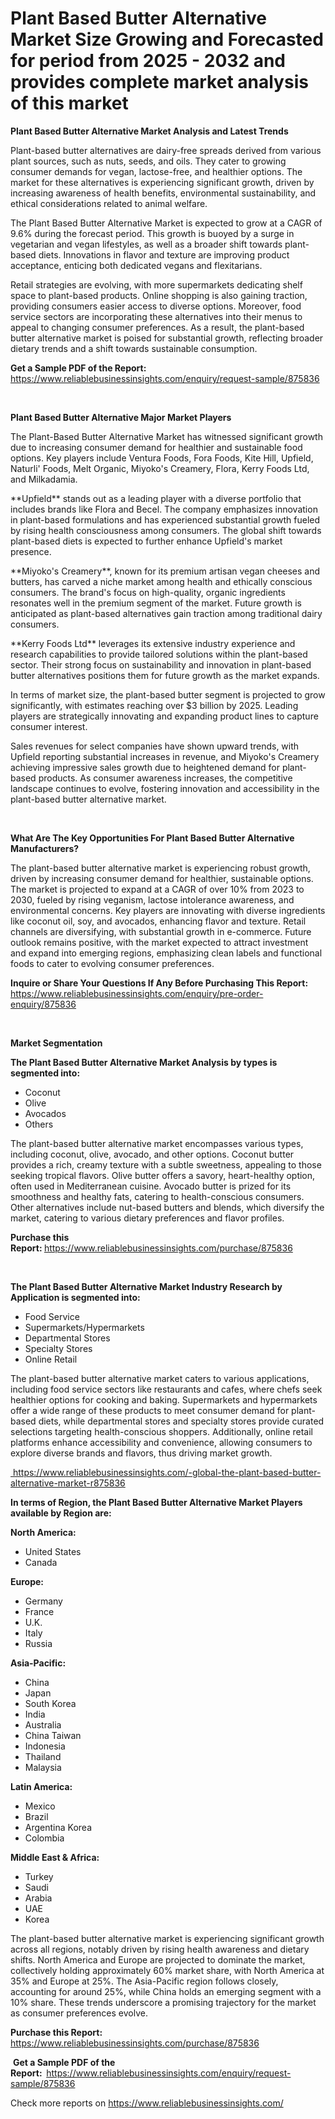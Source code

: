 <p><h1>Plant Based Butter Alternative Market Size Growing and Forecasted for period from 2025 - 2032 and provides complete market analysis of this market</h1></p><p><strong>Plant Based Butter Alternative Market Analysis and Latest Trends</strong></p>
<p><p>Plant-based butter alternatives are dairy-free spreads derived from various plant sources, such as nuts, seeds, and oils. They cater to growing consumer demands for vegan, lactose-free, and healthier options. The market for these alternatives is experiencing significant growth, driven by increasing awareness of health benefits, environmental sustainability, and ethical considerations related to animal welfare.</p><p>The Plant Based Butter Alternative Market is expected to grow at a CAGR of 9.6% during the forecast period. This growth is buoyed by a surge in vegetarian and vegan lifestyles, as well as a broader shift towards plant-based diets. Innovations in flavor and texture are improving product acceptance, enticing both dedicated vegans and flexitarians. </p><p>Retail strategies are evolving, with more supermarkets dedicating shelf space to plant-based products. Online shopping is also gaining traction, providing consumers easier access to diverse options. Moreover, food service sectors are incorporating these alternatives into their menus to appeal to changing consumer preferences. As a result, the plant-based butter alternative market is poised for substantial growth, reflecting broader dietary trends and a shift towards sustainable consumption.</p></p>
<p><strong>Get a Sample PDF of the Report:&nbsp;</strong> <a href="https://www.reliablebusinessinsights.com/enquiry/request-sample/875836?utm_campaign=3366&utm_medium=2&utm_source=Github&utm_content=ia&utm_term=21032025&utm_id=plant-based-butter-alternative">https://www.reliablebusinessinsights.com/enquiry/request-sample/875836</a></p>
<p>&nbsp;</p>
<p><strong>Plant Based Butter Alternative Major Market Players</strong></p>
<p><p>The Plant-Based Butter Alternative Market has witnessed significant growth due to increasing consumer demand for healthier and sustainable food options. Key players include Ventura Foods, Fora Foods, Kite Hill, Upfield, Naturli' Foods, Melt Organic, Miyoko's Creamery, Flora, Kerry Foods Ltd, and Milkadamia.</p><p>**Upfield** stands out as a leading player with a diverse portfolio that includes brands like Flora and Becel. The company emphasizes innovation in plant-based formulations and has experienced substantial growth fueled by rising health consciousness among consumers. The global shift towards plant-based diets is expected to further enhance Upfield's market presence.</p><p>**Miyoko's Creamery**, known for its premium artisan vegan cheeses and butters, has carved a niche market among health and ethically conscious consumers. The brand's focus on high-quality, organic ingredients resonates well in the premium segment of the market. Future growth is anticipated as plant-based alternatives gain traction among traditional dairy consumers.</p><p>**Kerry Foods Ltd** leverages its extensive industry experience and research capabilities to provide tailored solutions within the plant-based sector. Their strong focus on sustainability and innovation in plant-based butter alternatives positions them for future growth as the market expands.</p><p>In terms of market size, the plant-based butter segment is projected to grow significantly, with estimates reaching over $3 billion by 2025. Leading players are strategically innovating and expanding product lines to capture consumer interest.</p><p>Sales revenues for select companies have shown upward trends, with Upfield reporting substantial increases in revenue, and Miyoko's Creamery achieving impressive sales growth due to heightened demand for plant-based products. As consumer awareness increases, the competitive landscape continues to evolve, fostering innovation and accessibility in the plant-based butter alternative market.</p></p>
<p>&nbsp;</p>
<p><strong>What Are The Key Opportunities For Plant Based Butter Alternative Manufacturers?</strong></p>
<p><p>The plant-based butter alternative market is experiencing robust growth, driven by increasing consumer demand for healthier, sustainable options. The market is projected to expand at a CAGR of over 10% from 2023 to 2030, fueled by rising veganism, lactose intolerance awareness, and environmental concerns. Key players are innovating with diverse ingredients like coconut oil, soy, and avocados, enhancing flavor and texture. Retail channels are diversifying, with substantial growth in e-commerce. Future outlook remains positive, with the market expected to attract investment and expand into emerging regions, emphasizing clean labels and functional foods to cater to evolving consumer preferences.</p></p>
<p><strong>Inquire or Share Your Questions If Any Before Purchasing This Report:</strong> <a href="https://www.reliablebusinessinsights.com/enquiry/pre-order-enquiry/875836?utm_campaign=3366&utm_medium=2&utm_source=Github&utm_content=ia&utm_term=21032025&utm_id=plant-based-butter-alternative">https://www.reliablebusinessinsights.com/enquiry/pre-order-enquiry/875836</a></p>
<p>&nbsp;</p>
<p><strong>Market Segmentation</strong></p>
<p><strong>The Plant Based Butter Alternative Market Analysis by types is segmented into:</strong></p>
<p><ul><li>Coconut</li><li>Olive</li><li>Avocados</li><li>Others</li></ul></p>
<p><p>The plant-based butter alternative market encompasses various types, including coconut, olive, avocado, and other options. Coconut butter provides a rich, creamy texture with a subtle sweetness, appealing to those seeking tropical flavors. Olive butter offers a savory, heart-healthy option, often used in Mediterranean cuisine. Avocado butter is prized for its smoothness and healthy fats, catering to health-conscious consumers. Other alternatives include nut-based butters and blends, which diversify the market, catering to various dietary preferences and flavor profiles.</p></p>
<p><strong>Purchase this Report:&nbsp;</strong><a href="https://www.reliablebusinessinsights.com/purchase/875836?utm_campaign=3366&utm_medium=2&utm_source=Github&utm_content=ia&utm_term=21032025&utm_id=plant-based-butter-alternative">https://www.reliablebusinessinsights.com/purchase/875836</a></p>
<p>&nbsp;</p>
<p><strong>The Plant Based Butter Alternative Market Industry Research by Application is segmented into:</strong></p>
<p><ul><li>Food Service</li><li>Supermarkets/Hypermarkets</li><li>Departmental Stores</li><li>Specialty Stores</li><li>Online Retail</li></ul></p>
<p><p>The plant-based butter alternative market caters to various applications, including food service sectors like restaurants and cafes, where chefs seek healthier options for cooking and baking. Supermarkets and hypermarkets offer a wide range of these products to meet consumer demand for plant-based diets, while departmental stores and specialty stores provide curated selections targeting health-conscious shoppers. Additionally, online retail platforms enhance accessibility and convenience, allowing consumers to explore diverse brands and flavors, thus driving market growth.</p></p>
<p><a href="https://www.reliablebusinessinsights.com/-global-the-plant-based-butter-alternative-market-r875836?utm_campaign=3366&utm_medium=2&utm_source=Github&utm_content=ia&utm_term=21032025&utm_id=plant-based-butter-alternative">&nbsp;https://www.reliablebusinessinsights.com/-global-the-plant-based-butter-alternative-market-r875836</a></p>
<p><strong>In terms of Region, the Plant Based Butter Alternative Market Players available by Region are:</strong></p>
<p>
    <p> <strong> North America: </strong>
        <ul>
            <li>United States</li>
            <li>Canada</li>
        </ul>
        </p> 
    <p> <strong> Europe: </strong>
        <ul>
            <li>Germany</li>
            <li>France</li>
            <li>U.K.</li>
            <li>Italy</li>
            <li>Russia</li>
        </ul>
        </p> 
    <p> <strong> Asia-Pacific: </strong>
        <ul>
            <li>China</li>
            <li>Japan</li>
            <li>South Korea</li>
            <li>India</li>
            <li>Australia</li>
            <li>China Taiwan</li>
            <li>Indonesia</li>
            <li>Thailand</li>
            <li>Malaysia</li>
        </ul>
        </p> 
    <p> <strong> Latin America: </strong>
        <ul>
            <li>Mexico</li>
            <li>Brazil</li>
            <li>Argentina Korea</li>
            <li>Colombia</li>
        </ul>
        </p> 
    <p> <strong> Middle East & Africa: </strong>
        <ul>
            <li>Turkey</li>
            <li>Saudi</li>
            <li>Arabia</li>
            <li>UAE</li>
            <li>Korea</li>
        </ul>
    </p>
    </p>
<p><p>The plant-based butter alternative market is experiencing significant growth across all regions, notably driven by rising health awareness and dietary shifts. North America and Europe are projected to dominate the market, collectively holding approximately 60% market share, with North America at 35% and Europe at 25%. The Asia-Pacific region follows closely, accounting for around 25%, while China holds an emerging segment with a 10% share. These trends underscore a promising trajectory for the market as consumer preferences evolve.</p></p>
<p><strong>Purchase this Report: </strong><a href="https://www.reliablebusinessinsights.com/purchase/875836?utm_campaign=3366&utm_medium=2&utm_source=Github&utm_content=ia&utm_term=21032025&utm_id=plant-based-butter-alternative">https://www.reliablebusinessinsights.com/purchase/875836</a></p>
<p>&nbsp;<strong>Get a Sample PDF of the Report:&nbsp;&nbsp;</strong><a href="https://www.reliablebusinessinsights.com/enquiry/request-sample/875836?utm_campaign=3366&utm_medium=2&utm_source=Github&utm_content=ia&utm_term=21032025&utm_id=plant-based-butter-alternative">https://www.reliablebusinessinsights.com/enquiry/request-sample/875836</a></p>
<p><strong></strong></p>
<p>Check more reports on <a href="https://www.reliablebusinessinsights.com/?utm_campaign=3366&utm_medium=2&utm_source=Github&utm_content=ia&utm_term=21032025&utm_id=plant-based-butter-alternative">https://www.reliablebusinessinsights.com/</a></p>